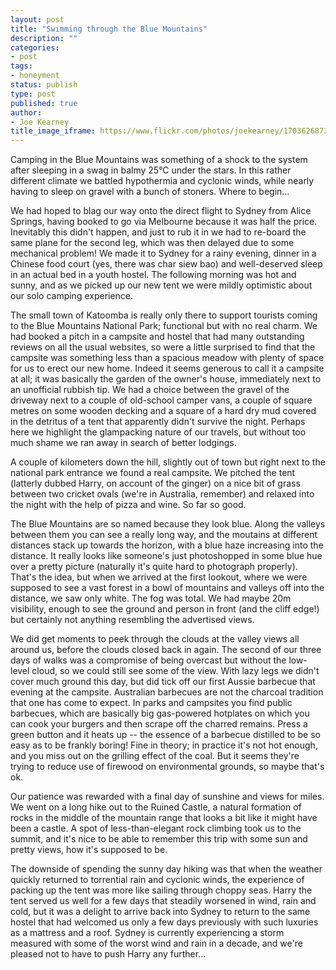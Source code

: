 ```yaml
---
layout: post
title: "Swimming through the Blue Mountains"
description: ""
categories:
- post
tags:
- honeyment
status: publish
type: post
published: true
author:
- Joe Kearney
title_image_iframe: https://www.flickr.com/photos/joekearney/17036268730/in/set-72157652104352875/player/
---
```


Camping in the Blue Mountains was something of a shock to the system after sleeping in a swag in balmy 25°C under the stars. In this rather different climate we battled hypothermia and cyclonic winds, while nearly having to sleep on gravel with a bunch of stoners. Where to begin...

We had hoped to blag our way onto the direct flight to Sydney from Alice Springs, having booked to go via Melbourne because it was half the price. Inevitably this didn't happen, and just to rub it in we had to re-board the same plane for the second leg, which was then delayed due to some mechanical problem! We made it to Sydney for a rainy evening, dinner in a Chinese food court (yes, there was char siew bao) and well-deserved sleep in an actual bed in a youth hostel. The following morning was hot and sunny, and as we picked up our new tent we were mildly optimistic about our solo camping experience.

The small town of Katoomba is really only there to support tourists coming to the Blue Mountains National Park; functional but with no real charm. We had booked a pitch in a campsite and hostel that had many outstanding reviews on all the usual websites, so were a little surprised to find that the campsite was something less than a spacious meadow with plenty of space for us to erect our new home. Indeed it seems generous to call it a campsite at all; it was basically the garden of the owner's house, immediately next to an unofficial rubbish tip. We had a choice between the gravel of the driveway next to a couple of old-school camper vans, a couple of square metres on some wooden decking and a square of a hard dry mud covered in the detritus of a tent that apparently didn't survive the night. Perhaps here we highlight the glampacking nature of our travels, but without too much shame we ran away in search of better lodgings.

A couple of kilometers down the hill, slightly out of town but right next to the national park entrance we found a real campsite. We pitched the tent (latterly dubbed Harry, on account of the ginger) on a nice bit of grass between two cricket ovals (we're in Australia, remember) and relaxed into the night with the help of pizza and wine. So far so good.

The Blue Mountains are so named because they look blue. Along the valleys between them you can see a really long way, and the moutains at different distances stack up towards the horizon, with a blue haze increasing into the distance. It really looks like someone's just photoshopped in some blue hue over a pretty picture (naturally it's quite hard to photograph properly). That's the idea, but when we arrived at the first lookout, where we were supposed to see a vast forest in a bowl of mountains and valleys off into the distance, we saw only white. The fog was total. We had maybe 20m visibility, enough to see the ground and person in front (and the cliff edge!) but certainly not anything resembling the advertised views.

We did get moments to peek through the clouds at the valley views all around us, before the clouds closed back in again. The second of our three days of walks was a compromise of being overcast but without the low-level cloud, so we could still see some of the view. With lazy legs we didn't cover much ground this day, but did tick off our first Aussie barbecue that evening at the campsite. Australian barbecues are not the charcoal tradition that one has come to expect. In parks and campsites you find public barbecues, which are basically big gas-powered hotplates on which you can cook your burgers and then scrape off the charred remains. Press a green button and it heats up -- the essence of a barbecue distilled to be so easy as to be frankly boring! Fine in theory; in practice it's not hot enough, and you miss out on the grilling effect of the coal. But it seems they're trying to reduce use of firewood on environmental grounds, so maybe that's ok.

Our patience was rewarded with a final day of sunshine and views for miles. We went on a long hike out to the Ruined Castle, a natural formation of rocks in the middle of the mountain range that looks a bit like it might have been a castle. A spot of less-than-elegant rock climbing took us to the summit, and it's nice to be able to remember this trip with some sun and pretty views, how it's supposed to be.

The downside of spending the sunny day hiking was that when the weather quickly returned to torrential rain and cyclonic winds, the experience of packing up the tent was more like sailing through choppy seas. Harry the tent served us well for a few days that steadily worsened in wind, rain and cold, but it was a delight to arrive back into Sydney to return to the same hostel that had welcomed us only a few days previously with such luxuries as a mattress and a roof. Sydney is currently experiencing a storm measured with some of the worst wind and rain in a decade, and we're pleased not to have to push Harry any further...
